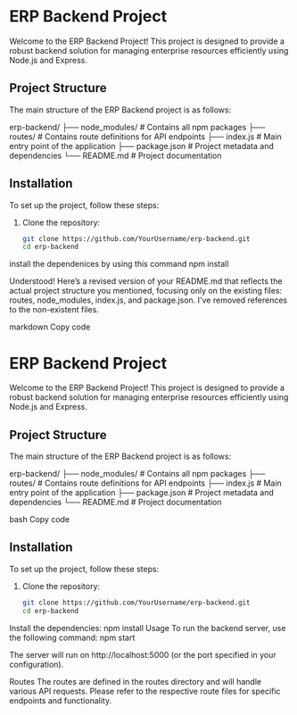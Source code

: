 # ERP Backend Project

Welcome to the ERP Backend Project! This project is designed to provide a robust backend solution for managing enterprise resources efficiently using Node.js and Express.

## Project Structure

The main structure of the ERP Backend project is as follows:

erp-backend/ ├── node_modules/ # Contains all npm packages ├── routes/ # Contains route definitions for API endpoints ├── index.js # Main entry point of the application ├── package.json # Project metadata and dependencies └── README.md # Project documentation


## Installation

To set up the project, follow these steps:

1. Clone the repository:
   ```bash
   git clone https://github.com/YourUsername/erp-backend.git
   cd erp-backend
   
install the dependenices by using this command
npm install


Understood! Here’s a revised version of your README.md that reflects the actual project structure you mentioned, focusing only on the existing files: routes, node_modules, index.js, and package.json. I've removed references to the non-existent files.

markdown
Copy code
# ERP Backend Project

Welcome to the ERP Backend Project! This project is designed to provide a robust backend solution for managing enterprise resources efficiently using Node.js and Express.

## Project Structure

The main structure of the ERP Backend project is as follows:

erp-backend/ ├── node_modules/ # Contains all npm packages ├── routes/ # Contains route definitions for API endpoints ├── index.js # Main entry point of the application ├── package.json # Project metadata and dependencies └── README.md # Project documentation

bash
Copy code

## Installation

To set up the project, follow these steps:

1. Clone the repository:
   ```bash
   git clone https://github.com/YourUsername/erp-backend.git
   cd erp-backend
Install the dependencies:
npm install
Usage
To run the backend server, use the following command:
npm start

The server will run on http://localhost:5000 (or the port specified in your configuration).

Routes
The routes are defined in the routes directory and will handle various API requests. Please refer to the respective route files for specific endpoints and functionality.
